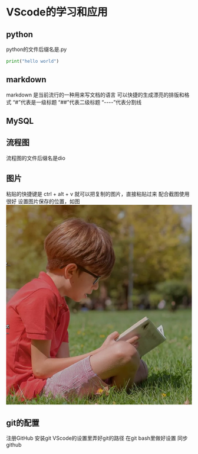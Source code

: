 # VScode的学习和应用
## python
python的文件后缀名是.py
```py
print("hello world")
```
## markdown
markdown 是当前流行的一种用来写文档的语言
可以快捷的生成漂亮的排版和格式
“#”代表是一级标题
“##”代表二级标题
“----”代表分割线
## MySQL

## 流程图
流程图的文件后缀名是dio
## 图片
粘贴的快捷键是
ctrl + alt + v
就可以把复制的图片，直接粘贴过来
配合截图使用很好
设置图片保存的位置，如图
![](图片/2020-06-14-23-52-15.png)

## git的配置
注册GitHub
安装git
VScode的设置里弄好git的路径
在git bash里做好设置
同步github